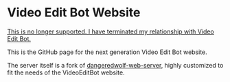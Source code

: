 # Video Edit Bot Website

[This is no longer supported. I have terminated my relationship with Video Edit Bot.](https://twitter.com/dangeredwolf/status/1327040941425876992)

This is the GitHub page for the next generation Video Edit Bot website.

The server itself is a fork of [dangeredwolf-web-server](https://github.com/dangeredwolf/dangeredwolf-web-server), highly customized to fit the needs of the VideoEditBot website.
